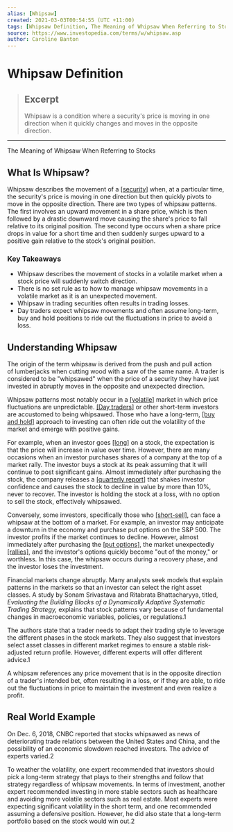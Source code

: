 ```yaml
---
alias: [Whipsaw]
created: 2021-03-03T00:54:55 (UTC +11:00)
tags: [Whipsaw Definition, The Meaning of Whipsaw When Referring to Stocks]
source: https://www.investopedia.com/terms/w/whipsaw.asp
author: Caroline Banton
---
```


# Whipsaw Definition

> ## Excerpt
> Whipsaw is a condition where a security's price is moving in one direction when it quickly changes and moves in the opposite direction.

---

The Meaning of Whipsaw When Referring to Stocks
## What Is Whipsaw?

Whipsaw describes the movement of a [[security]](https://www.investopedia.com/terms/s/security.asp) when, at a particular time, the security's price is moving in one direction but then quickly pivots to move in the opposite direction. There are two types of whipsaw patterns. The first involves an upward movement in a share price, which is then followed by a drastic downward move causing the share's price to fall relative to its original position. The second type occurs when a share price drops in value for a short time and then suddenly surges upward to a positive gain relative to the stock's original position.

### Key Takeaways

-   Whipsaw describes the movement of stocks in a volatile market when a stock price will suddenly switch direction.
-   There is no set rule as to how to manage whipsaw movements in a volatile market as it is an unexpected movement.
-   Whipsaw in trading securities often results in trading losses.
-   Day traders expect whipsaw movements and often assume long-term, buy and hold positions to ride out the fluctuations in price to avoid a loss.

## Understanding Whipsaw

The origin of the term whipsaw is derived from the push and pull action of lumberjacks when cutting wood with a saw of the same name. A trader is considered to be "whipsawed" when the price of a security they have just invested in abruptly moves in the opposite and unexpected direction.

Whipsaw patterns most notably occur in a [[volatile]](https://www.investopedia.com/terms/v/volatility.asp) market in which price fluctuations are unpredictable. [[Day traders]](https://www.investopedia.com/terms/d/daytrader.asp) or other short-term investors are accustomed to being whipsawed. Those who have a long-term, [[buy and hold]](https://www.investopedia.com/terms/b/buyandhold.asp) approach to investing can often ride out the volatility of the market and emerge with positive gains.

For example, when an investor goes [[long]](https://www.investopedia.com/terms/l/long.asp) on a stock, the expectation is that the price will increase in value over time. However, there are many occasions when an investor purchases shares of a company at the top of a market rally. The investor buys a stock at its peak assuming that it will continue to post significant gains. Almost immediately after purchasing the stock, the company releases a [[quarterly report]](https://www.investopedia.com/terms/e/earningsreport.asp) that shakes investor confidence and causes the stock to decline in value by more than 10%, never to recover. The investor is holding the stock at a loss, with no option to sell the stock, effectively whipsawed.

Conversely, some investors, specifically those who [[short-sell]](https://www.investopedia.com/terms/s/shortselling.asp), can face a whipsaw at the bottom of a market. For example, an investor may anticipate a downturn in the economy and purchase put options on the S&P 500. The investor profits if the market continues to decline. However, almost immediately after purchasing the [[put options]](https://www.investopedia.com/terms/p/putoption.asp), the market unexpectedly [[rallies]](https://www.investopedia.com/terms/r/rally.asp), and the investor's options quickly become "out of the money," or worthless. In this case, the whipsaw occurs during a recovery phase, and the investor loses the investment.

Financial markets change abruptly. Many analysts seek models that explain patterns in the markets so that an investor can select the right asset classes. A study by Sonam Srivastava and Ritabrata Bhattacharyya, titled, _Evaluating the Building Blocks of a Dynamically Adaptive Systematic Trading Strategy,_ explains that stock patterns vary because of fundamental changes in macroeconomic variables, policies, or regulations.1

The authors state that a trader needs to adapt their trading style to leverage the different phases in the stock markets. They also suggest that investors select asset classes in different market regimes to ensure a stable risk-adjusted return profile. However, different experts will offer different advice.1

A whipsaw references any price movement that is in the opposite direction of a trader's intended bet, often resulting in a loss, or if they are able, to ride out the fluctuations in price to maintain the investment and even realize a profit.

## Real World Example

On Dec. 6, 2018, CNBC reported that stocks whipsawed as news of deteriorating trade relations between the United States and China, and the possibility of an economic slowdown reached investors. The advice of experts varied.2

To weather the volatility, one expert recommended that investors should pick a long-term strategy that plays to their strengths and follow that strategy regardless of whipsaw movements. In terms of investment, another expert recommended investing in more stable sectors such as healthcare and avoiding more volatile sectors such as real estate. Most experts were expecting significant volatility in the short term, and one recommended assuming a defensive position. However, he did also state that a long-term portfolio based on the stock would win out.2
